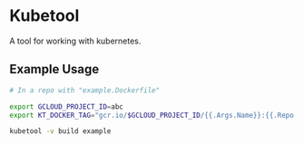 # Kubetool

A tool for working with kubernetes.

## Example Usage

```sh
# In a repo with "example.Dockerfile"

export GCLOUD_PROJECT_ID=abc
export KT_DOCKER_TAG="gcr.io/$GCLOUD_PROJECT_ID/{{.Args.Name}}:{{.Repo.CommitHash}}"

kubetool -v build example
```

